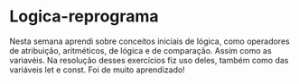 # Logica-reprograma

Nesta semana aprendi sobre conceitos iniciais de lógica, como operadores de atribuição, aritméticos, de lógica e de comparação. Assim como as variavéis. Na resolução desses exercícios fiz uso deles, também como das variáveis let e const. 
Foi de muito aprendizado! 
